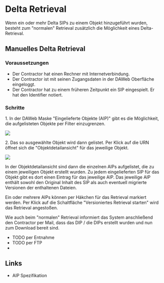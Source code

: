 # Delta Retrieval

Wenn ein oder mehr Delta SIPs zu einem Objekt hinzugeführt wurden, besteht zum "normalen" 
Retrieval zusätzlich die Möglichkeit eines Delta-Retrieval.

## Manuelles Delta Retrieval

### Voraussetzungen

* Der Contractor hat einen Rechner mit Internetverbindung.
* Der Contractor ist mit seinen Zugangsdaten in der DAWeb Oberfläche eingeloggt.
* Der Contractor hat zu einem früheren Zeitpunkt ein SIP eingespielt. Er hat den Identifier notiert.

### Schritte

1\. In der DAWeb Maske "Eingelieferte Objekte (AIP)" gibt es die Möglichkeit, die aufgelisteten Objekte per Filter einzugrenzen.

![](https://raw.githubusercontent.com/da-nrw/DNSCore/master/ContentBroker/src/main/markdown/retrieval1.png)

2\. Das so ausgewählte Objekt wird dann gelistet. Per Klick auf die URN öffnet sich 
die "Objektdetailansicht" für das jeweilige Objekt.

![](https://raw.githubusercontent.com/da-nrw/DNSCore/master/ContentBroker/src/main/markdown/retrievaldelta.png)

In der Objektdetailansicht sind dann die einzelnen AIPs aufgelistet, die zu einem jeweiligen Objekt erstellt wurden.
Zu jedem eingelieferten SIP für das Objekt gibt es dort einen Eintrag für das jeweilige AIP. Das jeweilige AIP enthält 
sowohl den Original Inhalt des SIP als auch eventuell migrierte Versionen der enthaltenen Dateien. 

Ein oder mehrere AIPs können per Häkchen für das Retrieval markiert werden. Per Klick auf die Schaltfläche 
"Versioniertes Retrieval starten" wird das Retrieval angestoßen.

Wie auch beim "normalen" Retrieval informiert das System anschließend den Contractor per Mail, dass das DIP / die DIPs 
erstellt wurden und nun zum Download bereit sind.

* TODO per Entnahme
* TODO per FTP
* 

## Links

* AIP Spezifikation

